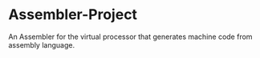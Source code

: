 # Assembler-Project
An Assembler for the virtual processor that generates machine code from assembly language. 
